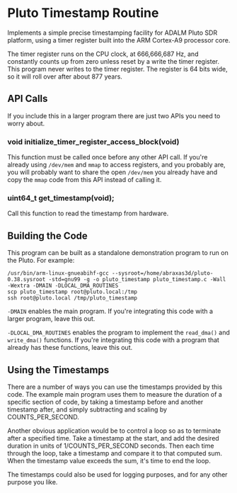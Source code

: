 # Pluto Timestamp Routine

Implements a simple precise timestamping facility for ADALM Pluto
SDR platform, using a timer register built into the ARM Cortex-A9
processor core.

The timer register runs on the CPU clock, at 666,666,687 Hz, and
constantly counts up from zero unless reset by a write the timer
register. This program never writes to the timer register. The
register is 64 bits wide, so it will roll over after about 877 years.

## API Calls
If you include this in a larger program there are just two APIs
you need to worry about.

### void initialize_timer_register_access_block(void)
This function must be called once before any other API call.
If you're already using `/dev/mem` and `mmap` to access registers,
and you probably are, you will probably want to share the open
`/dev/mem` you already have and copy the `mmap` code from this
API instead of calling it.

### uint64_t get_timestamp(void);
Call this function to read the timestamp from hardware.

## Building the Code
This program can be built as a standalone demonstration program
to run on the Pluto. For example:
```
/usr/bin/arm-linux-gnueabihf-gcc --sysroot=/home/abraxas3d/pluto-0.38.sysroot -std=gnu99 -g -o pluto_timestamp pluto_timestamp.c -Wall -Wextra -DMAIN -DLOCAL_DMA_ROUTINES
scp pluto_timestamp root@pluto.local:/tmp
ssh root@pluto.local /tmp/pluto_timestamp
```

`-DMAIN` enables the main program. If you're integrating this code
with a larger program, leave this out.

`-DLOCAL_DMA_ROUTINES` enables the program to implement the
`read_dma()` and `write_dma()` functions. If you're integrating
this code with a program that already has these functions, leave
this out.

## Using the Timestamps
There are a number of ways you can use the timestamps provided
by this code. The example main program uses them to measure the
duration of a specific section of code, by taking a timestamp
before and another timestamp after, and simply subtracting and
scaling by COUNTS_PER_SECOND.

Another obvious application would be to control a loop so as to
terminate after a specified time. Take a timestamp at the start,
and add the desired duration in units of 1/COUNTS_PER_SECOND
seconds. Then each time through the loop, take a timestamp and
compare it to that computed sum. When the timestamp value exceeds
the sum, it's time to end the loop.

The timestamps could also be used for logging purposes, and for
any other purpose you like.
